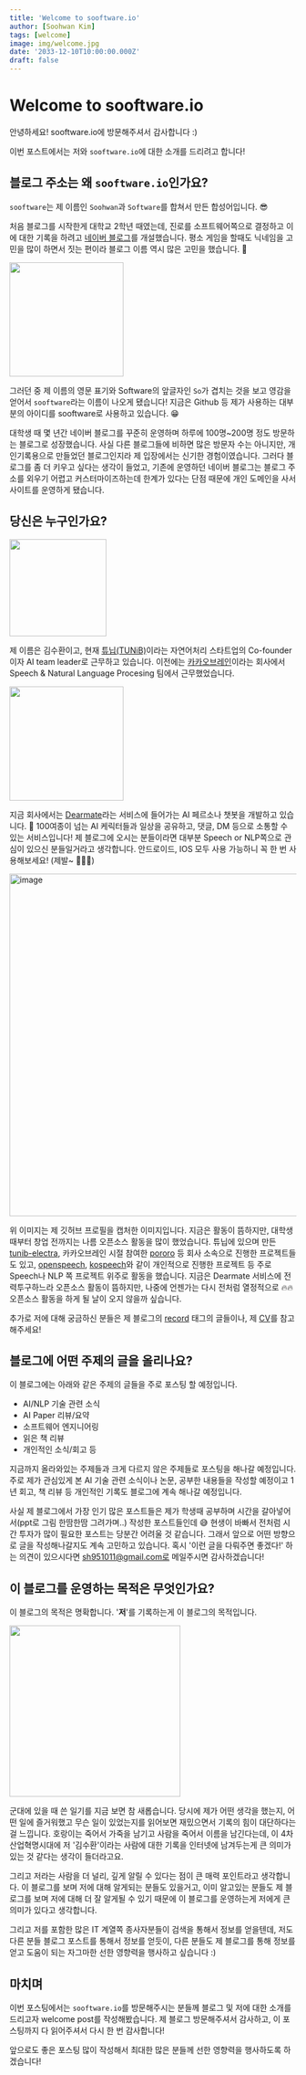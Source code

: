 ```yaml
---
title: 'Welcome to sooftware.io'
author: [Soohwan Kim]
tags: [welcome]
image: img/welcome.jpg
date: '2033-12-10T10:00:00.000Z'
draft: false
---
```


# Welcome to sooftware.io
  
안녕하세요! sooftware.io에 방문해주셔서 감사합니다 :)  
    
이번 포스트에서는 저와 `sooftware.io`에 대한 소개를 드리려고 합니다!  
  
## 블로그 주소는 왜 `sooftware.io`인가요?
  
`sooftware`는 제 이름인 `Soohwan`과 `Software`를 합쳐서 만든 합성어입니다. 😎  
  
처음 블로그를 시작한게 대학교 2학년 때였는데, 진로를 소프트웨어쪽으로 결정하고 이에 대한 기록을 하려고 [네이버 블로그](https://blog.naver.com/sooftware)를 개설했습니다. 평소 게임을 할때도 닉네임을 고민을 많이 하면서 짓는 편이라 블로그 이름 역시 많은 고민을 했습니다. 🤔  
  
<img src="https://github.com/sooftware/sooftware.io/assets/42150335/b5050777-b205-42d7-97b3-c58ed593bbaf" height=200>

그러던 중 제 이름의 영문 표기와 Software의 앞글자인 `So`가 겹치는 것을 보고 영감을 얻어서 `sooftware`라는 이름이 나오게 됐습니다! 지금은 Github 등 제가 사용하는 대부분의 아이디를 sooftware로 사용하고 있습니다. 😁 
    
대학생 때 몇 년간 네이버 블로그를 꾸준히 운영하며 하루에 100명~200명 정도 방문하는 블로그로 성장했습니다. 사실 다른 블로그들에 비하면 많은 방문자 수는 아니지만, 개인기록용으로 만들었던 블로그인지라 제 입장에서는 신기한 경험이였습니다. 그러다 블로그를 좀 더 키우고 싶다는 생각이 들었고, 기존에 운영하던 네이버 블로그는 블로그 주소를 외우기 어렵고 커스터마이즈하는데 한계가 있다는 단점 때문에 개인 도메인을 사서 사이트를 운영하게 됐습니다.
       
## 당신은 누구인가요?  
   
<img src="https://github.com/sooftware/sooftware.io/assets/42150335/cae9dd1d-8e8c-42be-880d-1aee852cd177" height=170>

제 이름은 김수환이고, 현재 [튜닙(TUNiB)](https://www.tunib.ai/)이라는 자연어처리 스타트업의 Co-founder이자 AI team leader로 근무하고 있습니다. 이전에는 [카카오브레인](https://www.kakaobrain.com/)이라는 회사에서 Speech & Natural Language Procesing 팀에서 근무했었습니다. 
  
<img src="https://github.com/sooftware/sooftware.io/assets/42150335/63ca4bd4-8056-4ce3-9a92-524c16dcaabd" height=200>
  
지금 회사에서는 [Dearmate](https://dearmate.ai/)라는 서비스에 들어가는 AI 페르소나 챗봇을 개발하고 있습니다. 🤖 100여종이 넘는 AI 케릭터들과 일상을 공유하고, 댓글, DM 등으로 소통할 수 있는 서비스입니다! 제 블로그에 오시는 분들이라면 대부분 Speech or NLP쪽으로 관심이 있으신 분들일거라고 생각합니다. 안드로이드, IOS 모두 사용 가능하니 꼭 한 번 사용해보세요! (제발~ 🙏🙏🙏)
  
<img width="600" alt="image" src="https://github.com/sooftware/sooftware.io/assets/42150335/1881bb25-0a47-46b5-a05e-2f8fe2d62c23">
  
위 이미지는 제 깃허브 프로필을 캡처한 이미지입니다. 지금은 활동이 뜸하지만, 대학생때부터 창업 전까지는 나름 오픈소스 활동을 많이 했었습니다. 튜닙에 있으며 만든 [tunib-electra](https://github.com/tunib-ai/tunib-electra), 카카오브레인 시절 참여한 [pororo](https://github.com/kakaobrain/pororo) 등 회사 소속으로 진행한 프로젝트들도 있고, [openspeech](https://github.com/openspeech-team/openspeech), [kospeech](https://github.com/sooftware/kospeech)와 같이 개인적으로 진행한 프로젝트 등 주로 Speech나 NLP 쪽 프로젝트 위주로 활동을 했습니다. 지금은 Dearmate 서비스에 전력투구하느라 오픈소스 활동이 뜸하지만, 나중에 언젠가는 다시 전처럼 열정적으로 🔥🔥 오픈소스 활동을 하게 될 날이 오지 않을까 싶습니다.
  
추가로 저에 대해 궁금하신 분들은 제 블로그의 [record](https://sooftware.io/tags/record) 태그의 글들이나, 제 [CV](https://sooftware.io/resume)를 참고해주세요!

## 블로그에 어떤 주제의 글을 올리나요?  
  
이 블로그에는 아래와 같은 주제의 글들을 주로 포스팅 할 예정입니다.  
  
- AI/NLP 기술 관련 소식
- AI Paper 리뷰/요약
- 소프트웨어 엔지니어링
- 읽은 책 리뷰
- 개인적인 소식/회고 등
  
지금까지 올라와있는 주제들과 크게 다르지 않은 주제들로 포스팅을 해나갈 예정입니다. 주로 제가 관심있게 본 AI 기술 관련 소식이나 논문, 공부한 내용들을 작성할 예정이고 1년 회고, 책 리뷰 등 개인적인 기록도 블로그에 계속 해나갈 예정입니다.
  
사실 제 블로그에서 가장 인기 많은 포스트들은 제가 학생때 공부하며 시간을 갈아넣어서(ppt로 그림 한땀한땀 그려가며..) 작성한 포스트들인데 😅 현생이 바빠서 전처럼 시간 투자가 많이 필요한 포스트는 당분간 어려울 것 같습니다. 그래서 앞으로 어떤 방향으로 글을 작성해나갈지도 계속 고민하고 있습니다. 혹시 '이런 글을 다뤄주면 좋겠다!' 하는 의견이 있으시다면 sh951011@gmail.com로 메일주시면 감사하겠습니다!
  
## 이 블로그를 운영하는 목적은 무엇인가요?
  
이 블로그의 목적은 명확합니다. '**저**'를 기록하는게 이 블로그의 목적입니다.  
  
<img src="https://github.com/sooftware/sooftware.io/assets/42150335/4f3196dc-3c64-47be-8541-f5d57f24e049" height=300>

군대에 있을 때 쓴 일기를 지금 보면 참 새롭습니다. 당시에 제가 어떤 생각을 했는지, 어떤 일에 즐거워했고 무슨 일이 있었는지를 읽어보면 재밌으면서 기록의 힘이 대단하다는걸 느낍니다. 호랑이는 죽어서 가죽을 남기고 사람을 죽어서 이름을 남긴다는데, 이 4차 산업혁명시대에 저 '김수환'이라는 사람에 대한 기록을 인터넷에 남겨두는게 큰 의미가 있는 것 같다는 생각이 들더라고요. 

그리고 저라는 사람을 더 널리, 깊게 알릴 수 있다는 점이 큰 매력 포인트라고 생각합니다. 이 블로그를 보며 저에 대해 알게되는 분들도 있을거고, 이미 알고있는 분들도 제 블로그를 보며 저에 대해 더 잘 알게될 수 있기 때문에 이 블로그를 운영하는게 저에게 큰 의미가 있다고 생각합니다.
  
그리고 저를 포함한 많은 IT 계열쪽 종사자분들이 검색을 통해서 정보를 얻을텐데, 저도 다른 분들 블로그 포스트를 통해서 정보를 얻듯이, 다른 분들도 제 블로그를 통해 정보를 얻고 도움이 되는 자그마한 선한 영향력을 행사하고 싶습니다 :)
  
## 마치며
  
이번 포스팅에서는 `sooftware.io`를 방문해주시는 분들께 블로그 및 저에 대한 소개를 드리고자 welcome post를 작성해봤습니다. 제 블로그 방문해주셔서 감사하고, 이 포스팅까지 다 읽어주셔서 다시 한 번 감사합니다!   
  
앞으로도 좋은 포스팅 많이 작성해서 최대한 많은 분들께 선한 영향력을 행사하도록 하겠습니다!
